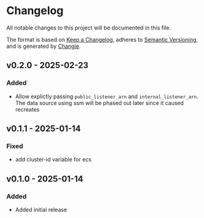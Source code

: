 # Changelog
All notable changes to this project will be documented in this file.

The format is based on [Keep a Changelog](https://keepachangelog.com/en/1.0.0/),
adheres to [Semantic Versioning](https://semver.org/spec/v2.0.0.html),
and is generated by [Changie](https://github.com/miniscruff/changie).


## v0.2.0 - 2025-02-23
### Added
* Allow explictly passing `public_listener_arn` and `internal_listener_arn`. The data source using ssm will be phased out later since it caused recreates

## v0.1.1 - 2025-01-14
### Fixed
* add cluster-id variable for ecs

## v0.1.0 - 2025-01-14
### Added
* Added initial release
